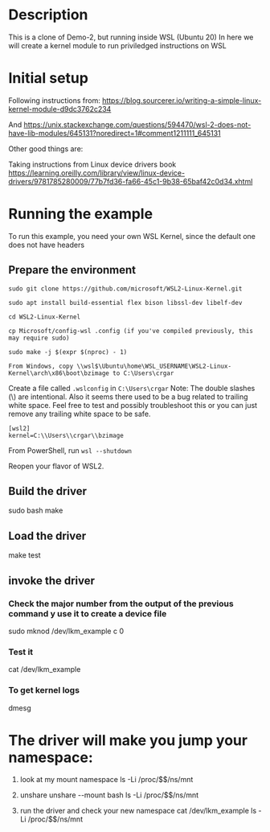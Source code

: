 # Description

This is a clone of Demo-2, but running inside WSL (Ubuntu 20)
In here we will create a kernel module to run priviledged instructions on WSL

# Initial setup
Following instructions from:
https://blog.sourcerer.io/writing-a-simple-linux-kernel-module-d9dc3762c234

And
https://unix.stackexchange.com/questions/594470/wsl-2-does-not-have-lib-modules/645131?noredirect=1#comment1211111_645131

Other good things are:

Taking instructions from Linux device drivers book
https://learning.oreilly.com/library/view/linux-device-drivers/9781785280009/77b7fd36-fa66-45c1-9b38-65baf42c0d34.xhtml

# Running the example
To run this example, you need your own WSL Kernel, since the default one does not have headers

## Prepare the environment
```
sudo git clone https://github.com/microsoft/WSL2-Linux-Kernel.git

sudo apt install build-essential flex bison libssl-dev libelf-dev

cd WSL2-Linux-Kernel

cp Microsoft/config-wsl .config (if you've compiled previously, this may require sudo)

sudo make -j $(expr $(nproc) - 1)

From Windows, copy \\wsl$\Ubuntu\home\WSL_USERNAME\WSL2-Linux-Kernel\arch\x86\boot\bzimage to C:\Users\crgar

```

Create a file called `.wslconfig` in `C:\Users\crgar`
Note: The double slashes (\\) are intentional. Also it seems there used to be a bug related to trailing white space. Feel free to test and possibly troubleshoot this or you can just remove any trailing white space to be safe.
```
[wsl2]
kernel=C:\\Users\\crgar\\bzimage
```

From PowerShell, run `wsl --shutdown`

Reopen your flavor of WSL2.

## Build the driver
sudo bash
make

## Load the driver
make test

## invoke the driver

### Check the major number from the output of the previous command y use it to create a device file
sudo mknod /dev/lkm_example c <MAJOR> 0

### Test it
cat /dev/lkm_example

### To get kernel logs
dmesg

# The driver will make you jump your namespace:
1. look at my mount namespace
ls -Li /proc/$$/ns/mnt

2. unshare
unshare --mount
bash
ls -Li /proc/$$/ns/mnt

3. run the driver and check your new namespace
cat /dev/lkm_example
ls -Li /proc/$$/ns/mnt